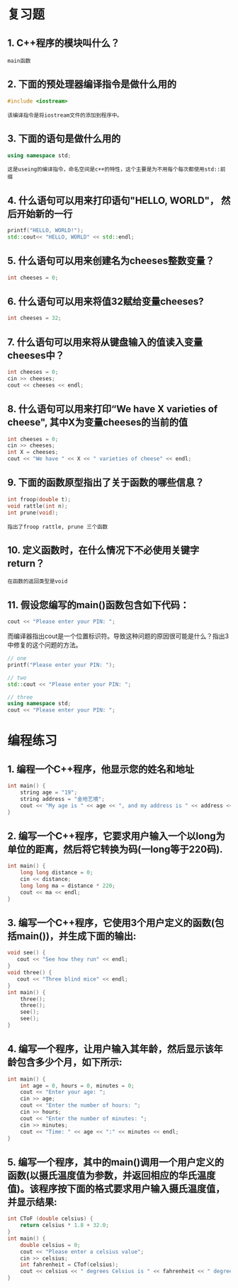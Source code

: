 # 复习题
## 1. C++程序的模块叫什么？
```angular2html
main函数
```
## 2. 下面的预处理器编译指令是做什么用的
```c++
#include <iostream>
```
```angular2html
该编译指令是将iostream文件的添加到程序中。
```
## 3. 下面的语句是做什么用的
```c++
using namespace std;
```
```angular2html
这是useing的编译指令，命名空间是c++的特性，这个主要是为不用每个每次都使用std::前缀
```
## 4. 什么语句可以用来打印语句"HELLO, WORLD"， 然后开始新的一行
```c++
printf("HELLO, WORLD!");
std::cout<< "HELLO, WORLD" << std::endl;
```
## 5. 什么语句可以用来创建名为cheeses整数变量？
```c++
int cheeses = 0;
```
## 6. 什么语句可以用来将值32赋给变量cheeses?
```c++
int cheeses = 32;
```
## 7. 什么语句可以用来将从键盘输入的值读入变量cheeses中？
```c++
int cheeses = 0;
cin >> cheeses;
cout << cheeses << endl;
```
## 8. 什么语句可以用来打印“We have X varieties of cheese", 其中X为变量cheeses的当前的值
```c++
int cheeses = 0;
cin >> cheeses;
int X = cheeses;
cout << "We have " << X << " varieties of cheese" << endl; 
```
## 9. 下面的函数原型指出了关于函数的哪些信息？
```c++
int froop(double t);
void rattle(int n);
int prune(void);
```
```angular2html
指出了froop rattle, prune 三个函数
```
## 10. 定义函数时，在什么情况下不必使用关键字return？
```angular2html
在函数的返回类型是void
```
## 11. 假设您编写的main()函数包含如下代码：
```c++
cout << "Please enter your PIN: ";
```
而编译器指出cout是一个位置标识符。导致这种问题的原因很可能是什么？指出3中修复的这个问题的方法。
```c++
// one
printf("Please enter your PIN: ");

// two
std::cout << "Please enter your PIN: ";

// three
using namespace std;
cout << "Please enter your PIN: ";
```
# 编程练习
## 1. 编程一个C++程序，他显示您的姓名和地址
```c++
int main() {
    string age = "19";
    string address = "金地艺境";
    cout << "My age is " << age << ", and my address is " << address << ". " << endl;
}
```
## 2. 编写一个C++程序，它要求用户输入一个以long为单位的距离，然后将它转换为码(一long等于220码).
```c++
int main() {
    long long distance = 0;
    cin << distance;   
    long long ma = distance * 220;
    cout << ma << endl;
}
```
## 3. 编写一个C++程序，它使用3个用户定义的函数(包括main())，并生成下面的输出:
```c++
void see() {
   cout << "See how they run" << endl; 
}
void three() {
   cout << "Three blind mice" << endl; 
}
int main() {
    three();
    three();
    see();
    see();
}
```
## 4. 编写一个程序，让用户输入其年龄，然后显示该年龄包含多少个月，如下所示:
```c++
int main() {
    int age = 0, hours = 0, minutes = 0;
    cout << "Enter your age: ";
    cin >> age;
    cout << "Enter the number of hours: ";
    cin >> hours;
    cout << "Enter the number of minutes: ";
    cin >> minutes;
    cout << "Time: " << age << ":" << minutes << endl;
}
```
## 5. 编写一个程序，其中的main()调用一个用户定义的函数(以摄氏温度值为参数，并返回相应的华氏温度值)。该程序按下面的格式要求用户输入摄氏温度值，并显示结果:
```c++
int CToF (double celsius) {
    return celsius * 1.8 + 32.0; 
}
int main() {
    double celsius = 0;
    cout << "Please enter a celsius value";
    cin >> celsius;
    int fahrenheit = CTof(celsius);
    cout << celsius << " degrees Celsius is " << fahrenheit << " degrees Fahrenheit."; 
}
```
## 